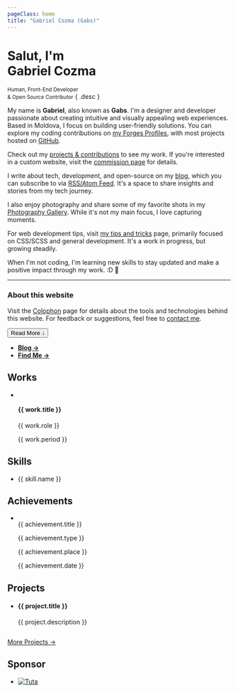 ```yaml
---
pageClass: home
title: "Gabriel Cozma (Gabs)"
---
```


# Salut, I'm <br><span>Gabriel Cozma</span>

<small>Human, Front-End Developer <br>& Open Source Contributor</small> { .desc }

<div class="fade-text">

My name is **Gabriel**, also known as **Gabs**. I'm a designer and developer passionate about creating intuitive and visually appealing web experiences. Based in <span class="🇲🇩">Moldova</span>, I focus on building user-friendly solutions. You can explore my coding contributions on [my Forges Profiles](/find#contributions), with most projects hosted on [GitHub](https://github.com/GabsEdits).

Check out my [projects & contributions](/projects) to see my work. If you're interested in a custom website, visit the [commission page](/commissions) for details.

I write about tech, development, and open-source on my [blog](/blog/), which you can subscribe to via [RSS/Atom Feed](/atom.xml). It's a space to share insights and stories from my tech journey.

I also enjoy photography and share some of my favorite shots in my [Photography Gallery](https://photo.gxbs.dev). While it's not my main focus, I love capturing moments.

For web development tips, visit [my tips and tricks](https://tips.gxbs.dev) page, primarily focused on CSS/SCSS and general development. It's a work in progress, but growing steadily.

When I'm not coding, I'm learning new skills to stay updated and make a positive impact through my work. :D :rocket:

---

### About this website

Visit the [Colophon](/colophon) page for details about the tools and technologies behind this website. For feedback or suggestions, feel free to [contact me](/find).

</div>

<div class="button-center">
<button class="action-button" id="read-more-button">Read More ↓</button>
</div>

<section class="cards">

- [**Blog →**](/blog)
- [**Find Me →**](/find)

</section>

<div id="home-items">

<div id="works">

## Works

<div class="works">
  <ul>
    <li v-for="work in [
      {
        title: 'Vanilla OS',
        role: 'Volunteer (& more) - Team Member',
        period: 'Jul. 2024 - Present',
        adaptiveLogo: true
      },
      {
        title: 'Bottles',
        role: 'Volunteer - Team Member',
        period: 'Oct. 2024 - Present',
        adaptiveLogo: true
      },
      {
        title: 'HackClub',
        role: 'Community Member',
        period: 'Dec. 2024 - Present',
      }
    ]" :key="work.title" class="work-item">
      <div class="work-info">
        <img :src="`/assets/works/${work.title.replace(/\s+/g, '').toLowerCase()}${work.adaptiveLogo ? isDarkMode ? '-dark' : '-light' : ''}.svg#static`" :alt="`${work.title} Logo`">
        <div class="work-desc">
          <h4>{{ work.title }}</h4>
          <p>{{ work.role }}</p>
        </div>
      </div>
      <p class="work-period">{{ work.period }}</p>
    </li>
  </ul>
</div>

</div>

<div id="skills">

## Skills

<ul class="skills">
  <li v-for="skill in [
    { name: 'HTML', link: 'https://developer.mozilla.org/en-US/docs/Web/HTML' },
    { name: 'CSS', link: 'https://developer.mozilla.org/en-US/docs/Web/CSS' },
    { name: 'JavaScript', link: 'https://developer.mozilla.org/en-US/docs/Web/JavaScript' },
    { name: 'TypeScript', link: 'https://www.typescriptlang.org/' },
    { name: 'Vue.js', link: 'https://vuejs.org/' },
    { name: 'Next.js', link: 'https://nextjs.org/' },
    { name: 'Nuxt', link: 'https://nuxt.com/' },
    { name: 'Vite', link: 'https://vitejs.dev/' },
    { name: 'React', link: 'https://react.dev/' },
    { name: 'Astro', link: 'https://astro.build/' },
    { name: 'Svelte', link: 'https://svelte.dev/' },
    { name: 'Fresh.js', link: 'https://fresh.deno.dev/' },
    { name: 'Hono', link: 'https://hono.dev/' },
    { name: 'Java', link: 'https://www.java.com/' },
    { name: 'Liquid', link: 'https://shopify.github.io/liquid/' },
    { name: 'Tailwind CSS', link: 'https://tailwindcss.com/' },
    { name: 'Sass', link: 'https://sass-lang.com/' },
    { name: 'Node.js', link: 'https://nodejs.org/' },
    { name: 'Deno', link: 'https://deno.land/' },
    { name: 'Docker', link: 'https://www.docker.com/' },
    { name: 'Git', link: 'https://git-scm.com/' },
    { name: 'Bash', link: 'https://www.gnu.org/software/bash/' },
    { name: 'DevOps', link: 'https://azure.microsoft.com/en-us/solutions/devops/' },
    { name: 'GitHub Actions', link: 'https://github.com/features/actions' },
    { name: 'Release Management', link: 'https://en.wikipedia.org/wiki/Release_management' },
    { name: '& learning other skills', link: '#' }
  ]" :key="skill.name">
    <a :href="skill.link" target="_blank" rel="noopener noreferrer">{{ skill.name }}</a>
  </li>
</ul>

</div>

<div id="achievements">

## Achievements

<div class="achievements">
      <ul>
        <li v-for="achievement in [
          {
            title: 'InfoMatrix 2025 (World Final)',
            link: 'https://infomatrix.ro',
            type: 'Hackathon',
            place: '🥇 Platinum Medal',
            date: 'May 2025',
          },
          {
            title: 'GitHub Foundations',
            link: 'https://www.credly.com/badges/bed86599-e2cc-443a-87fd-856d04d1cd3f/public_url',
            type: 'Certification',
            place: '',
            date: 'May 2025',
          },
          {
            title: 'IT Specialist - HTML5 Application Development',
            link: 'https://www.credly.com/badges/7b064a7b-40ae-4fa8-891f-134fda3fabb4/public_url',
            type: 'Certification',
            place: '',
            date: 'Oct. 2024',
          }
        ]" :key="achievement.title" class="achievement-item">
          <div class="achievement-info">
            <img :src="`/assets/achievements/${achievement.title.replace(/\s+/g, '').toLowerCase()}.png#static`" :alt="`${achievement.title} Logo`">
            <div class="achievement-desc">
              <a class="achievement-title" :href="achievement.link">{{ achievement.title }}</a>
              <div class="achievement-details">
                <p class="achievement-type">{{ achievement.type }}</p>
                <p v-if="achievement.type === 'Hackathon'" class="achievement-place">{{ achievement.place }}</p>
              </div>
            </div>
          </div>
          <p class="achievement-period">{{ achievement.date }}</p>
        </li>
      </ul>
</div>

</div>

<div id="projects">

## Projects

<ul class="projects">
  <li v-for="project in [
    {
      title: 'Steno',
      link: 'https://github.com/stenodevs/steno',
      description: 'A modern and simple static site generator.'
    },
    {
      title: '@feed',
      link: 'https://jsr.io/@feed/feed',
      description: 'A fast and easy-to-use feed generator for Deno.'
    }
  ]" :key="project.title" class="project-item">
    <div class="project-info">
        <h4><a :href="project.link">{{ project.title }}</a></h4>
        <p>{{ project.description }}</p>
    </div>
      <img :src="`/assets/projects/${project.title.replace(/\s+/g, '').toLowerCase()}.png#static`" :alt="`Screenshot of ${project.title}`">
  </li>
</ul>

<div class="button-center">
<a class="action-button" href="/projects">More Projects -></a>
</div>

</div>

<div id="sponsor">

## Sponsor

<section class="sponsors">

- [![Tuta](https://tuta.com/assets/Logo_text.LuqsxYBF_Z2cigi2.webp#no-border#static)](https://tuta.com)

</section>

</div>

</div>

<script setup lang="ts">
import { onMounted } from 'vue';

let isDarkMode = false;

if (typeof window !== 'undefined') {
  isDarkMode = window.matchMedia('(prefers-color-scheme: dark)').matches;
}

const animate = (
  ctx: CanvasRenderingContext2D,
  snowflakes: { x: number; y: number; radius: number; speed: number; opacity: number }[],
  canvas: HTMLCanvasElement,
  maxFlakes: number,
) => {
  ctx.clearRect(0, 0, canvas.width, canvas.height);
  if (snowflakes.length < maxFlakes && Math.random() < 0.05) {
    snowflakes.push({
      x: Math.random() * canvas.width,
      y: 0,
      radius: Math.random() * 7 + 3,
      speed: Math.random() * 0.5 + 0.3,
      opacity: Math.random() * 0.6 + 0.4,
    });
  }
  snowflakes.forEach((flake) => {
    ctx.save();
    ctx.beginPath();
    for (let i = 0; i < 6; i++) {
      ctx.moveTo(flake.x, flake.y);
      ctx.lineTo(
        flake.x + Math.cos(Math.PI * 2 * i / 6) * flake.radius,
        flake.y + Math.sin(Math.PI * 2 * i / 6) * flake.radius,
      );
    }
    ctx.strokeStyle = `rgba(255, 255, 255, ${flake.opacity})`;
    ctx.lineWidth = 1.5;
    ctx.stroke();
    ctx.restore();
    flake.x += Math.sin(flake.y / 50) * 0.3;
    flake.y += flake.speed * 0.5;
    if (flake.y > canvas.height) {
      flake.y = 0;
      flake.x = Math.random() * canvas.width;
    }
  });
  requestAnimationFrame(() => animate(ctx, snowflakes, canvas, maxFlakes));
};

onMounted(() => {
  if (typeof window === 'undefined') {
    return;
  }

  if (window?.matchMedia?.("(prefers-reduced-motion: reduce)").matches) {
    return;
  }
  if (
    new Date().getMonth() === 11 && new Date().getDate() >= 23 &&
    new Date().getDate() <= 31
  ) {
    const wrapper = document.createElement("div");
    wrapper.classList.add("snow");
    wrapper.style.position = "fixed";
    wrapper.style.top = "0";
    wrapper.style.left = "0";
    wrapper.style.width = "100%";
    wrapper.style.height = "100px";
    wrapper.style.pointerEvents = "none";
    wrapper.style.zIndex = "9999";
    wrapper.style.maskImage =
      "linear-gradient(to top, rgba(0, 0, 0, 0), rgba(0, 0, 0, 1) 35px)";
    wrapper.style.transition = "opacity 0.3s ease-in-out";
    const canvas = document.createElement("canvas");
    canvas.style.width = "100%";
    canvas.style.height = "100%";
    canvas.width = window.innerWidth * 2;
    canvas.height = 200;
    wrapper.appendChild(canvas);
    document.body.appendChild(wrapper);
    const ctx = canvas.getContext("2d");
    const snowflakes: { x: number; y: number; radius: number; speed: number; opacity: number }[] = [];
    const getMaxFlakes = () => {
      return window.innerWidth <= 800 ? 25 : 50;
    };
    let maxFlakes = getMaxFlakes();
    if (ctx) {
      animate(ctx, snowflakes, canvas, maxFlakes);
    }
    window.addEventListener("resize", () => {
      canvas.width = window.innerWidth * 2;
      canvas.height = 200;
      maxFlakes = getMaxFlakes();
      if (snowflakes.length > maxFlakes) {
        snowflakes.length = maxFlakes;
      }
    });
    window.addEventListener("scroll", () => {
      const scrollTop = window.scrollY || document.documentElement.scrollTop;
      if (scrollTop > 100) {
        wrapper.style.opacity = Math.max(0, 1 - (scrollTop - 100) / 200)
          .toString();
      } else {
        wrapper.style.opacity = "1";
      }
    });
  }

  const readMoreBtn = document.querySelector('#read-more-button');
  const fadeText = document.querySelector('.fade-text');

  if (readMoreBtn && fadeText) {
    readMoreBtn.addEventListener('click', () => {
      fadeText.classList.toggle('expanded');
      readMoreBtn.textContent = fadeText.classList.contains('expanded')
        ? 'Read Less ↑'
        : 'Read More ↓';
    });
  }
});
</script>
